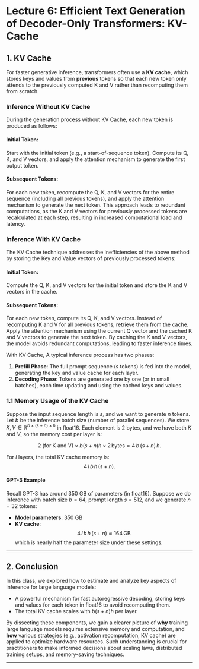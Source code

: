 <!-- # Calculating Parameters in the Vanilla Transformer Model

Looking at Table 3 in the "Attention Is All You Need" paper, I'll explain how to calculate the number of trainable parameters for the Transformer architecture. This calculation is important for understanding model complexity and computational requirements.

## Basic Transformer Architecture

The Transformer model consists of an encoder and decoder, each with:
- Multi-head attention mechanisms
- Feed-forward neural networks
- Layer normalization components
- Embedding layers and positional encodings

## Parameter Calculation Formula

The total parameters in a Transformer model can be calculated by summing:
1. Embedding parameters
2. Encoder parameters
3. Decoder parameters
4. Output layer parameters

## Parameter Breakdown for Base Model

Let's use the base configuration from the paper:
- N = 6 (number of encoder/decoder layers)
- dmodel = 512 (embedding dimension)
- dff = 2048 (feed-forward layer dimension)
- h = 8 (number of attention heads)
- dk = dv = 64 (key and value dimensions per head)

### 1. Embedding Layer Parameters
- Input embedding: Vocabulary_size × dmodel
- Positional encoding: Not counted (fixed sinusoidal, not learned)
- For vocabulary size of approximately 37,000 tokens:
  - 37,000 × 512 = 18,944,000 parameters

### 2. Encoder Layer Parameters (per layer)
- Multi-head attention:
  - Query, key, value projections: 3 × (dmodel × dmodel) = 3 × 512 × 512
  - Output projection: dmodel × dmodel = 512 × 512
- Feed-forward network:
  - First layer: dmodel × dff = 512 × 2048
  - Second layer: dff × dmodel = 2048 × 512
- Layer normalization (2 sets):
  - Scale and bias: 2 × 2 × dmodel = 2 × 2 × 512

Total per encoder layer:
```
(3 × 512 × 512) + (512 × 512) + (512 × 2048) + (2048 × 512) + (2 × 2 × 512)
= 786,432 + 262,144 + 1,048,576 + 1,048,576 + 2,048
= 3,147,776 parameters
```

For 6 encoder layers: 6 × 3,147,776 = 18,886,656 parameters

### 3. Decoder Layer Parameters (per layer)
- Similar to encoder but with an additional multi-head attention layer:
  - Self-attention: Same as encoder attention
  - Encoder-decoder attention: Same as encoder attention
  - Feed-forward and normalization: Same as encoder

Total per decoder layer: Encoder layer parameters + additional attention layer
```
3,147,776 + 786,432 + 262,144 + 2,048 (for additional normalization)
= 4,198,400 parameters
```

For 6 decoder layers: 6 × 4,198,400 = 25,190,400 parameters

### 4. Output Linear Layer
- Linear projection to vocabulary: dmodel × Vocabulary_size
- 512 × 37,000 = 18,944,000 parameters

### 5. Parameter Sharing
- The paper mentions weight sharing between embedding layers and output projection
- This reduces the total by approximately 18,944,000 parameters

## Total Parameter Count
```
18,944,000 (embeddings) + 18,886,656 (encoder) + 25,190,400 (decoder) + 0 (output, due to sharing)
≈ 63,021,056 parameters
```

This closely matches the approximately 65 million parameters reported for the base model in Table 3.

## Variations

The paper explores various configurations by changing:
- Number of layers (N)
- Model dimension (dmodel)
- Feed-forward dimension (dff)
- Number of attention heads (h)
- Key/value dimensions (dk, dv)

For example, reducing N from 6 to 2 reduces the parameter count to approximately 36 million, while increasing dmodel to 1024 and using 16 heads increases it to about 213 million for the "big" model.

The parameter calculation principles remain the same across all variations; you just substitute the new dimensions into the formulas above. -->

# Lecture 6: Efficient Text Generation of Decoder-Only Transformers: KV-Cache

## 1. KV Cache

For faster generative inference, transformers often use a **KV cache**, which stores keys and values from **previous** tokens so that each new token only attends to the previously computed K and V rather than recomputing them from scratch.

### Inference Without KV Cache

During the generation process without KV Cache, each new token is produced as follows:

#### Initial Token:

Start with the initial token (e.g., a start-of-sequence token). Compute its Q, K, and V vectors, and apply the attention mechanism to generate the first output token.

#### Subsequent Tokens:

For each new token, recompute the Q, K, and V vectors for the entire sequence (including all previous tokens), and apply the attention mechanism to generate the next token. This approach leads to redundant computations, as the K and V vectors for previously processed tokens are recalculated at each step, resulting in increased computational load and latency.

### Inference With KV Cache

The KV Cache technique addresses the inefficiencies of the above method by storing the Key and Value vectors of previously processed tokens:

#### Initial Token:

Compute the Q, K, and V vectors for the initial token and store the K and V vectors in the cache.

#### Subsequent Tokens:

For each new token, compute its Q, K, and V vectors. Instead of recomputing K and V for all previous tokens, retrieve them from the cache. Apply the attention mechanism using the current Q vector and the cached K and V vectors to generate the next token. By caching the K and V vectors, the model avoids redundant computations, leading to faster inference times.

With KV Cache, A typical inference process has two phases:

1. **Prefill Phase**: The full prompt sequence ($s$ tokens) is fed into the model, generating the key and value cache for each layer.  
2. **Decoding Phase**: Tokens are generated one by one (or in small batches), each time updating and using the cached keys and values.

### 1.1 Memory Usage of the KV Cache

Suppose the input sequence length is $s$, and we want to generate $n$ tokens. Let $b$ be the inference batch size (number of parallel sequences). We store $K, V \in \mathbb{R}^{b \times (s+n) \times h}$ in float16. Each element is 2 bytes, and we have both $K$ and $V$, so the memory cost per layer is:

$$
2 \;\text{(for K and V)} \;\times\; b(s+n)h \;\times\; 2\,\text{bytes} = 4\,b\,(s+n)\,h.
$$

For $l$ layers, the total KV cache memory is:
$$
4\,l\,b\,h\,(s+n).
$$

#### GPT-3 Example

Recall GPT-3 has around 350 GB of parameters (in float16). Suppose we do inference with batch size $b=64$, prompt length $s=512$, and we generate $n=32$ tokens:

- **Model parameters**: 350 GB  
- **KV cache**:  
  $$
  4\,l\,b\,h\,(s+n)\approx 164\,\text{GB}
  $$
  which is nearly half the parameter size under these settings.

---

## 2. Conclusion

In this class, we explored how to estimate and analyze key aspects of inference for large language models:

   - A powerful mechanism for fast autoregressive decoding, storing keys and values for each token in float16 to avoid recomputing them.  
   - The total KV cache scales with $b(s+n)h$ per layer.

By dissecting these components, we gain a clearer picture of **why** training large language models requires extensive memory and computation, and **how** various strategies (e.g., activation recomputation, KV cache) are applied to optimize hardware resources. Such understanding is crucial for practitioners to make informed decisions about scaling laws, distributed training setups, and memory-saving techniques.

---